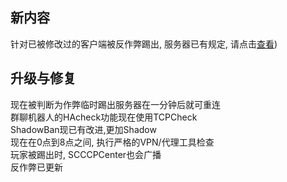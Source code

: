 ## 新内容
针对已被修改过的客户端被反作弊踢出, 服务器已有规定, 请点击[查看](../../faq.md#我被判断为作弊而被踢出服务器))  

## 升级与修复
现在被判断为作弊临时踢出服务器在一分钟后就可重连  
群聊机器人的HAcheck功能现在使用TCPCheck  
ShadowBan现已有改进,更加Shadow  
现在在0点到8点之间, 执行严格的VPN/代理工具检查  
玩家被踢出时, SCCCPCenter也会广播  
反作弊已更新   

